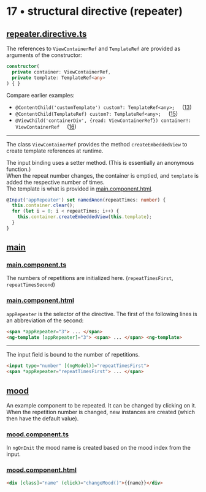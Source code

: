 # 17 &bull; structural directive (repeater)


## [repeater.directive.ts](repeater.directive.ts)

The references to `ViewContainerRef` and `TemplateRef` are provided as arguments of the constructor:

```typescript
constructor(
  private container: ViewContainerRef,
  private template: TemplateRef<any>
) { }
```

Compare earlier examples:
* `@ContentChild('customTemplate') custom?: TemplateRef<any>;`
&nbsp;&nbsp;&nbsp; ([13](../m015/blog-list/blog-list.component.ts))
* `@ContentChild(TemplateRef) custom?: TemplateRef<any>;`
&nbsp;&nbsp;&nbsp; ([15](../m015/blog-form/blog-form.component.ts))
* `@ViewChild('containerDiv', {read: ViewContainerRef}) container!: ViewContainerRef`
&nbsp;&nbsp;&nbsp; ([16](../m016/main/main.component.ts))

----

The class `ViewContainerRef` provides the method `createEmbeddedView` to create template references at runtime.

The input binding uses a setter method. (This is essentially an anonymous function.)<br>
When the repeat number changes, the container is emptied, and `template` is added the respective number of times.<br>
The template is what is provided in [main.component.html](main/main.component.html).

```typescript
@Input('appRepeater') set namedAnon(repeatTimes: number) {
  this.container.clear();
  for (let i = 0; i < repeatTimes; i++) {
    this.container.createEmbeddedView(this.template);
  }
}
```

## [main](main)

### [main.component.ts](main/main.component.ts)

The numbers of repetitions are initialized here. (`repeatTimesFirst`, `repeatTimesSecond`)

### [main.component.html](main/main.component.html)

`appRepeater` is the selector of the directive.
The first of the following lines is an abbreviation of the second:
```html
<span *appRepeater="3"> ... </span>
<ng-template [appRepeater]="3"> <span> ... </span> <ng-template>
```

----

The input field is bound to the number of repetitions.

```html
<input type="number" [(ngModel)]="repeatTimesFirst">
<span *appRepeater="repeatTimesFirst"> ... </span>
```

## [mood](mood)

An example component to be repeated. It can be changed by clicking on it.<br>
When the repetition number is changed, new instances are created (which then have the default value).

### [mood.component.ts](mood/mood.component.ts)

In `ngOnInit` the mood name is created based on the mood index from the input.<br>

### [mood.component.html](mood/mood.component.html)

```html
<div [class]="name" (click)="changeMood()">{{name}}</div>
```
